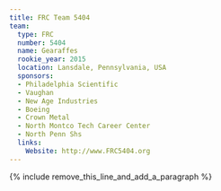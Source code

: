 ```yaml
---
title: FRC Team 5404
team:
  type: FRC
  number: 5404
  name: Gearaffes
  rookie_year: 2015
  location: Lansdale, Pennsylvania, USA
  sponsors:
  - Philadelphia Scientific
  - Vaughan
  - New Age Industries
  - Boeing
  - Crown Metal
  - North Montco Tech Career Center
  - North Penn Shs
  links:
    Website: http://www.FRC5404.org
---
```


{% include remove_this_line_and_add_a_paragraph %}